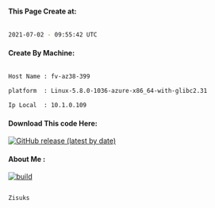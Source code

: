 
   
#### This Page Create at:

```bash

2021-07-02 - 09:55:42 UTC

```

#### Create By Machine:

```bash

Host Name : fv-az38-399

platform  : Linux-5.8.0-1036-azure-x86_64-with-glibc2.31

Ip Local  : 10.1.0.109

```

#### Download This code Here:

[![GitHub release (latest by date)](https://img.shields.io/github/v/release/Zisuks/Jar-Build?style=for-the-badge&label=Download)](https://github.com/Zisuks/Jar-Build/releases) 

</p> 

#### About Me :

[![build](https://github.com/Zisuks/Jar-Build/actions/workflows/build.yml/badge.svg)](https://github.com/Zisuks/Jar-Build/actions/workflows/build.yml)

```bash

Zisuks

```

